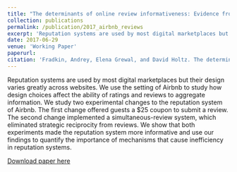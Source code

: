 ```yaml
---
title: "The determinants of online review informativeness: Evidence from field experiments on Airbnb."
collection: publications
permalink: /publication/2017_airbnb_reviews
excerpt: 'Reputation systems are used by most digital marketplaces but their design varies greatly across websites. We use the setting of Airbnb to study how design choices affect the ability of ratings and reviews to aggregate information. We study two experimental changes to the reputation system of Airbnb. The first change offered guests a $25 coupon to submit a review. The second change implemented a simultaneous-review system, which eliminated strategic reciprocity from reviews. We show that both experiments made the reputation system more informative and use our findings to quantify the importance of mechanisms that cause inefficiency in reputation systems.'
date: 2017-06-29
venue: 'Working Paper'
paperurl: 
citation: 'Fradkin, Andrey, Elena Grewal, and David Holtz. The determinants of online review informativeness: Evidence from field experiments on Airbnb. <i>Working Paper</i>, 2017.'
---
```

Reputation systems are used by most digital marketplaces but their design varies greatly across websites. We use the setting of Airbnb to study how design choices affect the ability of ratings and reviews to aggregate information. We study two experimental changes to the reputation system of Airbnb. The first change offered guests a $25 coupon to submit a review. The second change implemented a simultaneous-review system, which eliminated strategic reciprocity from reviews. We show that both experiments made the reputation system more informative and use our findings to quantify the importance of mechanisms that cause inefficiency in reputation systems.

[Download paper here](http://andreyfradkin.com/assets/reviews_paper.pdf)
